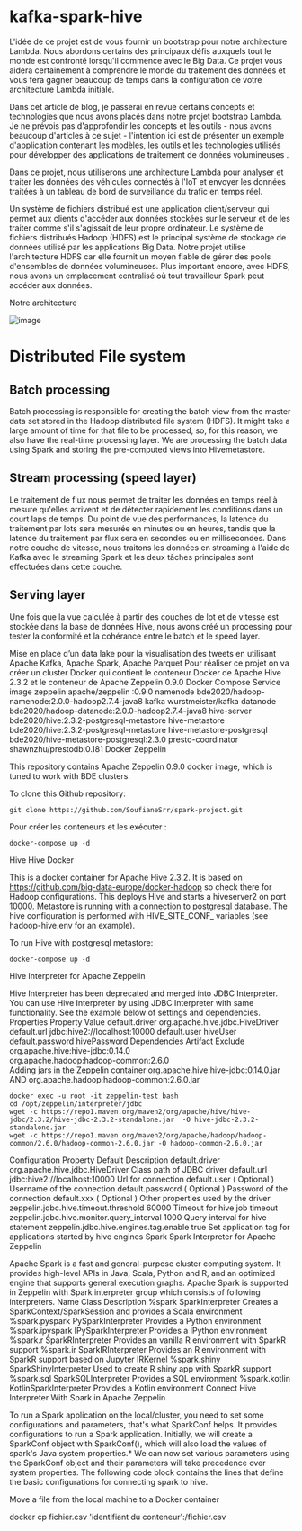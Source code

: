 # kafka-spark-hive
L'idée de ce projet est de vous fournir un bootstrap pour notre architecture Lambda. Nous abordons certains des principaux défis auxquels tout le monde est confronté lorsqu'il commence avec le Big Data. Ce projet vous aidera certainement à comprendre le monde du traitement des données et vous fera gagner beaucoup de temps dans la configuration de votre architecture Lambda initiale.

Dans cet article de blog, je passerai en revue certains concepts et technologies que nous avons placés dans notre projet bootstrap Lambda. Je ne prévois pas d'approfondir les concepts et les outils - nous avons beaucoup d'articles à ce sujet - l'intention ici est de présenter un exemple d'application contenant les modèles, les outils et les technologies utilisés pour développer des applications de traitement de données volumineuses .

Dans ce projet, nous utiliserons une architecture Lambda pour analyser et traiter les données des véhicules connectés à l'IoT et envoyer les données traitées à un tableau de bord de surveillance du trafic en temps réel.

Un système de fichiers distribué est une application client/serveur qui permet aux clients d'accéder aux données stockées sur le serveur et de les traiter comme s'il s'agissait de leur propre ordinateur. Le système de fichiers distribués Hadoop (HDFS) est le principal système de stockage de données utilisé par les applications Big Data. Notre projet utilise l'architecture HDFS car elle fournit un moyen fiable de gérer des pools d'ensembles de données volumineuses. Plus important encore, avec HDFS, nous avons un emplacement centralisé où tout travailleur Spark peut accéder aux données.

Notre architecture

![image](https://user-images.githubusercontent.com/82560535/211113119-840bee7e-796e-4c12-8e28-5e7af3c7d55e.png)

# Distributed File system

## Batch processing

Batch processing is responsible for creating the batch view from the master data set stored in the Hadoop distributed file system (HDFS). It might take a large amount of time for that file to be processed, so, for this reason, we also have the real-time processing layer. We are processing the batch data using Spark and storing the pre-computed views into Hivemetastore.

## Stream processing (speed layer)

Le traitement de flux nous permet de traiter les données en temps réel à mesure qu'elles arrivent et de détecter rapidement les conditions dans un court laps de temps. Du point de vue des performances, la latence du traitement par lots sera mesurée en minutes ou en heures, tandis que la latence du traitement par flux sera en secondes ou en millisecondes. Dans notre couche de vitesse, nous traitons les données en streaming à l'aide de Kafka avec le streaming Spark et les deux tâches principales sont effectuées dans cette couche.

## Serving layer

Une fois que la vue calculée à partir des couches de lot et de vitesse est stockée dans la base de données Hive, nous avons créé un processing pour tester la conformité  et la cohérance entre  le batch et le speed layer.


Mise en place d’un data lake pour la visualisation des tweets en utilisant Apache Kafka, Apache Spark, Apache Parquet  Pour réaliser ce projet on va créer un cluster Docker qui contient le conteneur Docker de Apache Hive 2.3.2 et le conteneur de Apache Zeppelin 0.9.0
Docker Compose
Service 	image
zeppelin 	apache/zeppelin :0.9.0
namenode 	bde2020/hadoop-namenode:2.0.0-hadoop2.7.4-java8
kafka 	        wurstmeister/kafka
datanode 	bde2020/hadoop-datanode:2.0.0-hadoop2.7.4-java8
hive-server 	bde2020/hive:2.3.2-postgresql-metastore
hive-metastore 	bde2020/hive:2.3.2-postgresql-metastore
hive-metastore-postgresql 	bde2020/hive-metastore-postgresql:2.3.0
presto-coordinator 	shawnzhu/prestodb:0.181
Docker Zeppelin

This repository contains Apache Zeppelin 0.9.0 docker image, which is tuned to work with BDE clusters.

To clone this Github repository:

    git clone https://github.com/SoufianeSrr/spark-project.git

Pour créer les conteneurs et les exécuter :

    docker-compose up -d

Hive
Hive Docker

This is a docker container for Apache Hive 2.3.2. It is based on https://github.com/big-data-europe/docker-hadoop so check there for Hadoop configurations. This deploys Hive and starts a hiveserver2 on port 10000. Metastore is running with a connection to postgresql database. The hive configuration is performed with HIVE_SITE_CONF_ variables (see hadoop-hive.env for an example).

To run Hive with postgresql metastore:

    docker-compose up -d

Hive Interpreter for Apache Zeppelin

Hive Interpreter has been deprecated and merged into JDBC Interpreter. You can use Hive Interpreter by using JDBC Interpreter with same functionality. See the example below of settings and dependencies.
Properties
Property 	Value
default.driver 	org.apache.hive.jdbc.HiveDriver
default.url 	jdbc:hive2://localhost:10000
default.user 	hiveUser
default.password 	hivePassword
Dependencies
Artifact 	Exclude
org.apache.hive:hive-jdbc:0.14.0 	
org.apache.hadoop:hadoop-common:2.6.0 	
Adding jars in the Zeppelin container org.apache.hive:hive-jdbc:0.14.0.jar AND org.apache.hadoop:hadoop-common:2.6.0.jar

    docker exec -u root -it zeppelin-test bash
    cd /opt/zeppelin/interpreter/jdbc
    wget -c https://repo1.maven.org/maven2/org/apache/hive/hive-jdbc/2.3.2/hive-jdbc-2.3.2-standalone.jar  -O hive-jdbc-2.3.2-standalone.jar 
    wget -c https://repo1.maven.org/maven2/org/apache/hadoop/hadoop-common/2.6.0/hadoop-common-2.6.0.jar -O hadoop-common-2.6.0.jar

Configuration
Property 	Default 	Description
default.driver 	org.apache.hive.jdbc.HiveDriver 	Class path of JDBC driver
default.url 	jdbc:hive2://localhost:10000 	Url for connection
default.user 		( Optional ) Username of the connection
default.password 		( Optional ) Password of the connection
default.xxx 		( Optional ) Other properties used by the driver
zeppelin.jdbc.hive.timeout.threshold 	60000 	Timeout for hive job timeout
zeppelin.jdbc.hive.monitor.query_interval 	1000 	Query interval for hive statement
zeppelin.jdbc.hive.engines.tag.enable 	true 	Set application tag for applications started by hive engines
Spark
Spark Interpreter for Apache Zeppelin

Apache Spark is a fast and general-purpose cluster computing system. It provides high-level APIs in Java, Scala, Python and R, and an optimized engine that supports general execution graphs. Apache Spark is supported in Zeppelin with Spark interpreter group which consists of following interpreters.
Name 	Class 	Description
%spark 	SparkInterpreter 	Creates a SparkContext/SparkSession and provides a Scala environment
%spark.pyspark 	PySparkInterpreter 	Provides a Python environment
%spark.ipyspark 	IPySparkInterpreter 	Provides a IPython environment
%spark.r 	SparkRInterpreter 	Provides an vanilla R environment with SparkR support
%spark.ir 	SparkIRInterpreter 	Provides an R environment with SparkR support based on Jupyter IRKernel
%spark.shiny 	SparkShinyInterpreter 	Used to create R shiny app with SparkR support
%spark.sql 	SparkSQLInterpreter 	Provides a SQL environment
%spark.kotlin 	KotlinSparkInterpreter 	Provides a Kotlin environment
Connect Hive Interpreter With Spark in Apache Zeppelin

To run a Spark application on the local/cluster, you need to set some configurations and parameters, that's what SparkConf helps. It provides configurations to run a Spark application. Initially, we will create a SparkConf object with SparkConf(), which will also load the values ​​of spark's Java system properties.* We can now set various parameters using the SparkConf object and their parameters will take precedence over system properties. The following code block contains the lines that define the basic configurations for connecting spark to hive.

Move a file from the local machine to a Docker container

docker cp fichier.csv 'identifiant du conteneur':/fichier.csv
